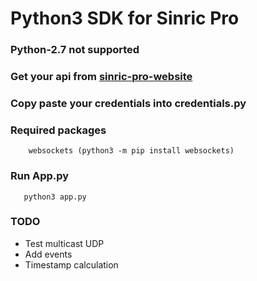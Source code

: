 #  Python3 SDK for Sinric Pro

### Python-2.7 not supported
### Get your api from [sinric-pro-website](https://sinric.pro)

### Copy paste your credentials into credentials.py

### Required packages
        websockets (python3 -m pip install websockets)

### Run App.py

       python3 app.py

### TODO

   * Test multicast UDP
   * Add events
   * Timestamp calculation
